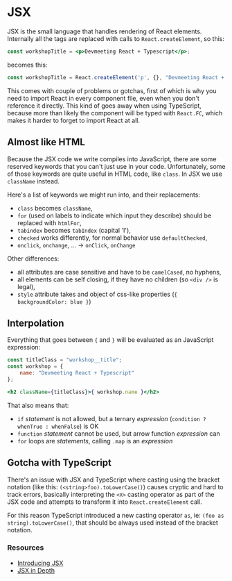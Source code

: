 # JSX

JSX is the small language that handles rendering of React elements. Internally all the tags are replaced with calls to `React.createElement`, so this:

```jsx
const workshopTitle = <p>Devmeeting React + Typescript</p>;
```

becomes this:

```jsx
const workshopTitle = React.createElement('p', {}, "Devmeeting React + Typescript");
```

This comes with couple of problems or gotchas, first of which is why you need to import React in every component file, even when you don't reference it directly. This kind of goes away when using TypeScript, because more than likely the component will be typed with `React.FC`, which makes it harder to forget to import React at all.

## Almost like HTML

Because the JSX code we write compiles into JavaScript, there are some reserved keywords that you can't just use in your code. Unfortunately, some of those keywords are quite useful in HTML code, like `class`. In JSX we use `className` instead.

Here's a list of keywords we might run into, and their replacements:

* `class` becomes `className`,
* `for` \(used on labels to indicate which input they describe\) should be replaced with `htmlFor`,
* `tabindex` becomes `tabIndex` \(capital 'I'\),
* `checked` works differently, for normal behavior use `defaultChecked`,
* `onclick`, `onchange`, ... -&gt; `onClick`, `onChange`

Other differences:

* all attributes are case sensitive and have to be `camelCased`, no hyphens,
* all elements can be self closing, if they have no children \(so `<div />` is legal\),
* `style` attribute takes and object of css-like properties \(`{ backgroundColor: blue }`\)

## Interpolation

Everything that goes between `{` and `}` will be evaluated as an JavaScript expression:

```jsx
const titleClass = "workshop__title";
const workshop = {
    name: "Devmeeting React + Typescript"
};

<h2 className={titleClass}>{ workshop.name }</h2>
```

That also means that:

* `if` _statement_ is not allowed, but a ternary _expression_ \(`condition ? whenTrue : whenFalse`\) is OK
* `function` _statement_ cannot be used, but arrow function _expression_ can
* `for` loops are _statements_, calling `.map` is an _expression_

## Gotcha with TypeScript

There's an issue with JSX and TypeScript where casting using the bracket notation \(like this: `(<string>foo).toLowerCase()`\) causes cryptic and hard to track errors, basically interpreting the `<X>` casting operator as part of the JSX code and attempts to transform it into `React.createElement` call.

For this reason TypeScript introduced a new casting operator `as`, ie: `(foo as string).toLowerCase()`, that should be always used instead of the bracket notation.

### Resources

* [Introducing JSX](https://reactjs.org/docs/introducing-jsx.html)
* [JSX in Depth](https://reactjs.org/docs/jsx-in-depth.html)

